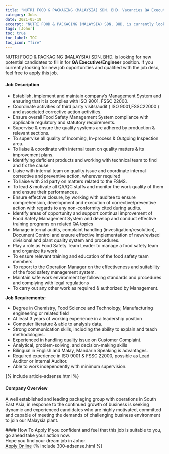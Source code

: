 ```yaml
---
title: "NUTRI FOOD & PACKAGING (MALAYSIA) SDN. BHD. Vacancies QA Executive/Engineer" 
category: Jobs 
date: 2021-05-19 
excerpt: "NUTRI FOOD & PACKAGING (MALAYSIA) SDN. BHD. is currently looking for suitable person to fill in the QA Executive/Engineer which based in Johor" 
tags: [Johor] 
toc: true 
toc_label: TOC 
toc_icon: "fire" 
--- 
```


<p>NUTRI FOOD & PACKAGING (MALAYSIA) SDN. BHD. is looking for new potential candidates to fill in for <b>QA Executive/Engineer</b> position. If you currently looking for new job opportunities and qualified with the job desc, feel free to apply this job.
</p><div><div><h4>Job Description</h4></div><div><div><span><div><ul><li>Establish, implement and maintain company&#8217;s Management System and ensuring that it is complies with ISO 9001, FSSC 22000.</li><li>Coordinate activities of third party visits/audit ( ISO 9001,FSSC22000 ) and associated corrective action activities.</li><li>Ensure overall Food Safety Management System compliance with applicable regulatory and statutory requirements.</li><li>Supervise &amp; ensure the quality systems are adhered by production &amp; relevant sections.</li><li>To supervise all quality of Incoming, In-process &amp; Outgoing Inspection area.</li><li>To liaise &amp; coordinate with internal team on quality matters &amp; its improvement plans.</li><li>Identifying deficient products and working with technical team to find and fix the cause</li><li>Liaise with internal team on quality issue and coordinate internal corrective and preventive action, wherever required</li><li>To liaise with 3rd party on matters related to the FSMS.</li><li>To lead &amp; motivate all QA/QC staffs and monitor the work quality of them and ensure their performances.</li><li>Ensure effective closure, by working with auditee to ensure comprehension, development and execution of corrective/preventive action with regards to any non-conformity cited during audits.</li><li>Identify areas of opportunity and support continual improvement of Food Safety Management System and develop and conduct effective training programs on related QA topics</li><li>Manage internal audits, complaint handling (investigation/resolution), Document Control and ensure effective implementation of new/revised divisional and plant quality system and procedures.</li><li>Play a role as Food Safety Team Leader to manage a food safety team and organize its work</li><li>To ensure relevant training and education of the food safety team members.</li><li>To report to the Operation Manager on the effectiveness and suitability of the food safety management system.</li><li>Maintain safe work environment by following standards and procedures and complying with legal regulations</li><li>To carry out any other work as required &amp; authorized by Management.</li></ul><p><strong>Job Requirements:</strong></p><ul><li>Degree in Chemistry, Food Science and Technology, Manufacturing engineering or related field</li><li>At least 3 years of working experience in a leadership position</li><li>Computer literature &amp; able to analysis data.</li><li>Strong communication skills, including the ability to explain and teach methodologies.</li><li>Experienced in handling quality issue on Customer Complaint.</li><li>Analytical, problem-solving, and decision-making skills</li><li>Bilingual in English and Malay, Mandarin Speaking is advantages.</li><li>Required experience in ISO 9001 &amp; FSSC 22000, possible as Lead Auditor or Internal Auditor.</li><li>Able to work independently with minimum supervision.</li></ul></div></span></div></div></div> 
{% include article-adsense.html %} 
<div><div><h4>Company Overview</h4></div><div><div><span><div><p>A well established and leading packaging group with operations in South East Asia, in response to the continued growth of business is seeking dynamic and experienced candidates who are highly motivated, committed and capable of meeting the demands of challenging business environment to join our Malaysia plant.</p></div></span></div></div></div> 
#### How To Apply 
If you confident and feel that this job is suitable to you, go ahead take your action now. <br/> 
Hope you find your dream job in Johor. <br/> 
<a href="https://www.jobstreet.com.my/en/job/qa-executive-engineer-4570618?jobId=jobstreet-my-job-4570618&" class="btn btn--info" target="_blank" rel="nofollow noopenner">Apply Online</a> 
{% include 300-adsense.html %} 
